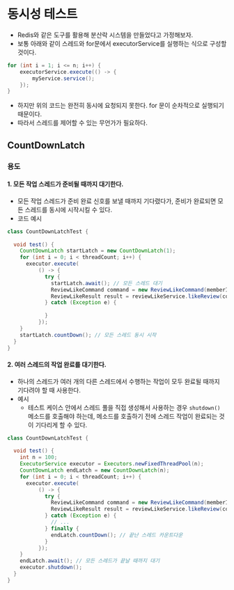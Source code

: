 # 동시성 테스트

- Redis와 같은 도구를 활용해 분산락 시스템을 만들었다고 가정해보자.
- 보통 아래와 같이 스레드와 for문에서 executorService를 실행하는 식으로 구성할 것이다.  

```java
for (int i = 1; i <= n; i++) {
    executorService.execute(() -> {
        myService.service();
    });
}
```

- 하지만 위의 코드는 완전히 동시에 요청되지 못한다. for 문이 순차적으로 실행되기 때문이다.
- 따라서 스레드를 제어할 수 있는 무언가가 필요하다.

## CountDownLatch

### 용도

#### 1. 모든 작업 스레드가 준비될 때까지 대기한다.

- 모든 작업 스레드가 준비 완료 신호를 보낼 때까지 기다렸다가, 준비가 완료되면 모든 스레드를 동시에 시작시킬 수 있다.
- 코드 예시

```java
class CountDownLatchTest {
 
  void test() {
    CountDownLatch startLatch = new CountDownLatch(1);
    for (int i = 0; i < threadCount; i++) {
      executor.execute(
          () -> {
            try {
              startLatch.await(); // 모든 스레드 대기
              ReviewLikeCommand command = new ReviewLikeCommand(memberId, reviewId);
              ReviewLikeResult result = reviewLikeService.likeReview(command);
            } catch (Exception e) {
              
            }
          });
    }
    startLatch.countDown(); // 모든 스레드 동시 시작
  }
}
```

#### 2. 여러 스레드의 작업 완료를 대기한다.

- 하나의 스레드가 여러 개의 다른 스레드에서 수행하는 작업이 모두 완료될 때까지 기다려야 할 때 사용한다.
- 예시
  - 테스트 케이스 안에서 스레드 풀을 직접 생성해서 사용하는 경우 `shutdown()` 메소드를 호출해야 하는데, 메소드를 호출하기 전에 스레드 작업이 완료되는 것이 기다리게 할 수 있다.

```java
class CountDownLatchTest {
 
  void test() {
    int n = 100;
    ExecutorService executor = Executors.newFixedThreadPool(n);
    CountDownLatch endLatch = new CountDownLatch(n);
    for (int i = 0; i < threadCount; i++) {
      executor.execute(
          () -> {
            try {
              ReviewLikeCommand command = new ReviewLikeCommand(memberId, reviewId);
              ReviewLikeResult result = reviewLikeService.likeReview(command);
            } catch (Exception e) {
              // ...
            } finally {
              endLatch.countDown(); // 끝난 스레드 카운트다운
            }
          });
    }
    endLatch.await(); // 모든 스레드가 끝날 때까지 대기
    executor.shutdown();
  }
}
```

